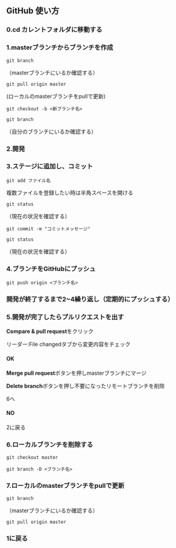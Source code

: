 ## GitHub 使い方


### 0.cd カレントフォルダに移動する

### 1.masterブランチからブランチを作成

`git branch`

（masterブランチにいるか確認する）

`git pull origin master`

(ローカルのmasterブランチをpullで更新)

`git checkout -b <新ブランチ名>`

`git branch`

（自分のブランチにいるか確認する）

### 2.開発

### 3.ステージに追加し、コミット
`git add ファイル名`

複数ファイルを登録したい時は半角スペースを開ける

`git status`

（現在の状況を確認する）

`git commit -m "コミットメッセージ"`

`git status`

（現在の状況を確認する）

### 4.ブランチをGitHubにプッシュ
`git push origin <ブランチ名>`

### 開発が終了するまで2~4繰り返し（定期的にプッシュする）

### 5.開発が完了したらプルリクエストを出す
**Compare & pull request**をクリック

リーダー:File changedタブから変更内容をチェック

#### OK

**Merge pull request**ボタンを押しmasterブランチにマージ

**Delete branch**ボタンを押し不要になったリモートブランチを削除

6へ

#### NO
2に戻る

### 6.ローカルブランチを削除する
`git checkout master`

`git branch -D <ブランチ名>`

### 7.ローカルのmasterブランチをpullで更新
`git branch`

（masterブランチにいるか確認する）

`git pull origin master`

### 1に戻る